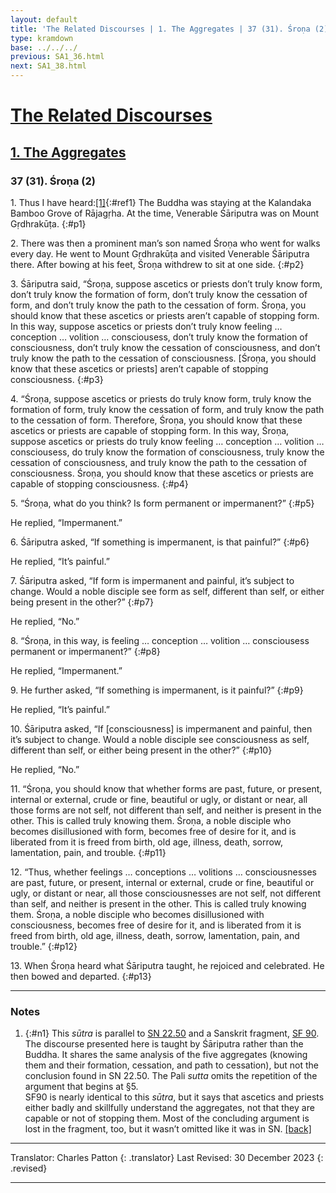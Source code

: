```yaml
---
layout: default
title: 'The Related Discourses | 1. The Aggregates | 37 (31). Śroṇa (2)'
type: kramdown
base: ../../../
previous: SA1_36.html
next: SA1_38.html
---
```


# [The Related Discourses](../index.html)
## [1. The Aggregates](index.html)
### 37 (31). Śroṇa (2)

1\. Thus I have heard:[\[1\]](#n1){:#ref1} The Buddha was staying at the Kalandaka Bamboo Grove of Rājagṛha. At the time, Venerable Śāriputra was on Mount Gṛdhrakūṭa.
{:#p1}

2\. There was then a prominent man’s son named Śroṇa who went for walks every day. He went to Mount Gṛdhrakūṭa and visited Venerable Śāriputra there. After bowing at his feet, Śroṇa withdrew to sit at one side.
{:#p2}

3\. Śāriputra said, “Śroṇa, suppose ascetics or priests don’t truly know form, don’t truly know the formation of form, don’t truly know the cessation of form, and don’t truly know the path to the cessation of form. Śroṇa, you should know that these ascetics or priests aren’t capable of stopping form. In this way, suppose ascetics or priests don’t truly know feeling … conception … volition … consciousess, don’t truly know the formation of consciousness, don’t truly know the cessation of consciousness, and don’t truly know the path to the cessation of consciousness. [Śroṇa, you should know that these ascetics or priests] aren’t capable of stopping consciousness.
{:#p3}

4\. “Śroṇa, suppose ascetics or priests do truly know form, truly know the formation of form, truly know the cessation of form, and truly know the path to the cessation of form. Therefore, Śroṇa, you should know that these ascetics or priests are capable of stopping form. In this way, Śroṇa, suppose ascetics or priests do truly know feeling … conception … volition … consciousess, do truly know the formation of consciousness, truly know the cessation of consciousness, and truly know the path to the cessation of consciousness. Śroṇa, you should know that these ascetics or priests are capable of stopping consciousness.
{:#p4}

5\. “Śroṇa, what do you think? Is form permanent or impermanent?”
{:#p5}

He replied, “Impermanent.”


6\. Śāriputra asked, “If something is impermanent, is that painful?”
{:#p6}

He replied, “It’s painful.”


7\. Śāriputra asked, “If form is impermanent and painful, it’s subject to change. Would a noble disciple see form as self, different than self, or either being present in the other?”
{:#p7}

He replied, “No.”


8\. “Śroṇa, in this way, is feeling … conception … volition … consciousess permanent or impermanent?”
{:#p8}

He replied, “Impermanent.”


9\. He further asked, “If something is impermanent, is it painful?”
{:#p9}

He replied, “It’s painful.”


10\. Śāriputra asked, “If [consciousness] is impermanent and painful, then it’s subject to change. Would a noble disciple see consciousness as self, different than self, or either being present in the other?”
{:#p10}

He replied, “No.”


11\. “Śroṇa, you should know that whether forms are past, future, or present, internal or external, crude or fine, beautiful or ugly, or distant or near, all those forms are not self, not different than self, and neither is present in the other. This is called truly knowing them. Śroṇa, a noble disciple who becomes disillusioned with form, becomes free of desire for it, and is liberated from it is freed from birth, old age, illness, death, sorrow, lamentation, pain, and trouble.
{:#p11}

12\. “Thus, whether feelings … conceptions … volitions … consciousnesses are past, future, or present, internal or external, crude or fine, beautiful or ugly, or distant or near, all those consciousnesses are not self, not different than self, and neither is present in the other. This is called truly knowing them. Śroṇa, a noble disciple who becomes disillusioned with consciousness, becomes free of desire for it, and is liberated from it is freed from birth, old age, illness, death, sorrow, lamentation, pain, and trouble.”
{:#p12}

13\. When Śroṇa heard what Śāriputra taught, he rejoiced and celebrated. He then bowed and departed.
{:#p13}

---

### Notes

1. {:#n1} This <em>sūtra</em> is parallel to <a href="https://suttacentral.net/sn22.50" target="_blank">SN 22.50</a> and a Sanskrit fragment, <a href="https://suttacentral.net/sf90/san/vallee" target="_blank">SF 90</a>. The discourse presented here is taught by Śāriputra rather than the Buddha. It shares the same analysis of the five aggregates (knowing them and their formation, cessation, and path to cessation), but not the conclusion found in SN 22.50. The Pali <em>sutta</em> omits the repetition of the argument that begins at §5.<br/>
SF90 is nearly identical to this <em>sūtra</em>, but it says that ascetics and priests either badly and skillfully understand the aggregates, not that they are capable or not of stopping them. Most of the concluding argument is lost in the fragment, too, but it wasn’t omitted like it was in SN. [\[back\]](#ref1)

---

Translator: Charles Patton
{: .translator}
Last Revised: 30 December 2023
{: .revised}

---